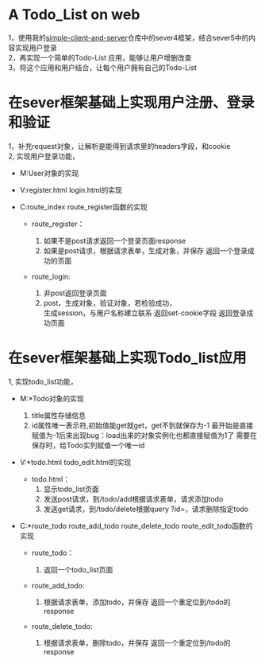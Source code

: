 # A Todo_List on web  

1，使用我的[simple-client-and-server](https://github.com/ZjoeyZ/simple-client-and-sever)仓库中的sever4框架，结合sever5中的内容实现用户登录  
2，再实现一个简单的Todo-List 应用，能够让用户增删改查  
3，将这个应用和用户结合，让每个用户拥有自己的Todo-List

# 在sever框架基础上实现用户注册、登录和验证
1，补充request对象，让解析是能得到请求里的headers字段，和cookie  
2, 实现用户登录功能，
   - M:User对象的实现 
   - V:register.html login.html的实现
   - C:route_index route_register函数的实现
     
        - route_register：
            1. 如果不是post请求返回一个登录页面response
            2. 如果是post请求，根据请求表单，生成对象，并保存
               返回一个登录成功的页面 
                         
        - route_login:
            1. 非post返回登录页面
            2. post，生成对象，验证对象，若检验成功，  
            生成session，与用户名称建立联系
                返回set-cookie字段
                返回登录成功页面
                
# 在sever框架基础上实现Todo_list应用         
1, 实现todo_list功能，
   - M:*Todo对象的实现 
        1. title属性存储信息
        2. id属性唯一表示符,初始值能get就get，get不到就保存为-1
           最开始是直接赋值为-1后来出现bug：load出来的对象实例化也都直接赋值为1了
           需要在保存时，给Todo实列赋值一个唯一id
        
   - V:*todo.html todo_edit.html的实现
       - todo.html：
            1. 显示todo_list页面
            2. 发送post请求，到/todo/add根据请求表单，请求添加todo
            3. 发送get请求，到/todo/delete根据query ?id=，请求删除指定todo
                         
   - C:*route_todo route_add_todo route_delete_todo route_edit_todo函数的实现   
        - route_todo：
            1. 返回一个todo_list页面
                         
        - route_add_todo:
            1. 根据请求表单，添加todo，并保存
               返回一个重定位到/todo的response
               
        - route_delete_todo:
            1. 根据请求表单，删除todo，并保存
               返回一个重定位到/todo的response

